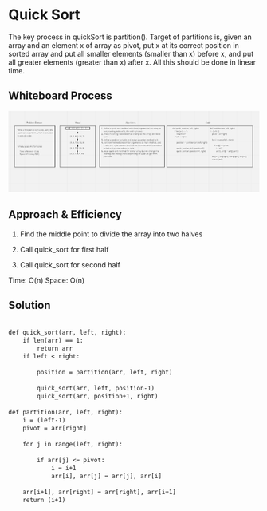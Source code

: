 # Quick Sort

The key process in quickSort is partition(). Target of partitions is, given an array and an element x of array as pivot, put x at its correct position in sorted array and put all smaller elements (smaller than x) before x, and put all greater elements (greater than x) after x. All this should be done in linear time.

## Whiteboard Process
![](../../assests/quick_sort.PNG)


## Approach & Efficiency

1. Find the middle point
to divide the array into two
halves
 
2. Call quick_sort for first
half
   
3. Call quick_sort for second
half



Time: O(n)
Space: O(n)

## Solution

```

def quick_sort(arr, left, right):
    if len(arr) == 1:
        return arr
    if left < right:

        position = partition(arr, left, right)

        quick_sort(arr, left, position-1)
        quick_sort(arr, position+1, right)

def partition(arr, left, right):
    i = (left-1)
    pivot = arr[right]
  
    for j in range(left, right):
  
        if arr[j] <= pivot:
            i = i+1
            arr[i], arr[j] = arr[j], arr[i]
  
    arr[i+1], arr[right] = arr[right], arr[i+1]
    return (i+1)
  


```

